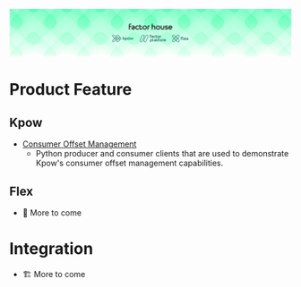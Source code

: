 ![factorhouse](./images/factorhouse.jfif)

# Product Feature

## Kpow

- [Consumer Offset Management](./offset-management/)
  - Python producer and consumer clients that are used to demonstrate Kpow's consumer offset management capabilities.

## Flex

- 🚧 More to come

# Integration

- 🏗️ More to come

